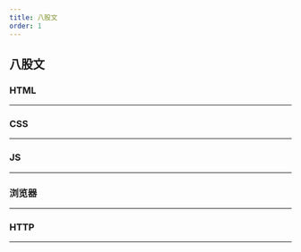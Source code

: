 ```yaml
---
title: 八股文
order: 1
---
```


## 八股文

### HTML

---

### CSS

---

### JS

---

### 浏览器

---

### HTTP

---

